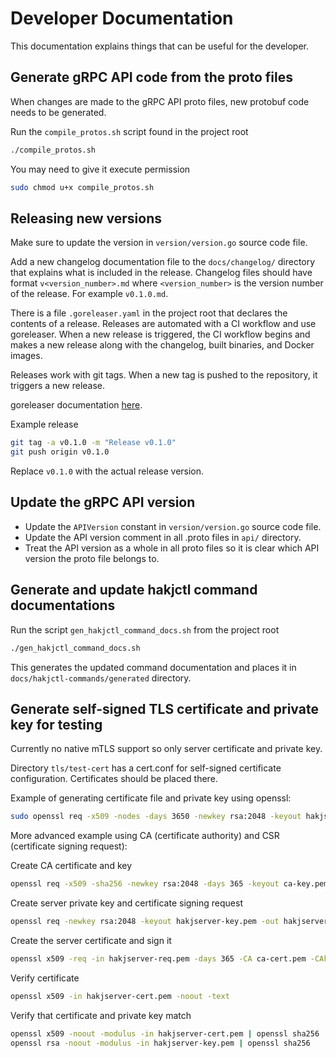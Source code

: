 # Developer Documentation

This documentation explains things that can be useful for the developer.

## Generate gRPC API code from the proto files

When changes are made to the gRPC API proto files, new protobuf code needs to be generated.

Run the `compile_protos.sh` script found in the project root
```sh
./compile_protos.sh
```

You may need to give it execute permission
```sh
sudo chmod u+x compile_protos.sh
```

## Releasing new versions

Make sure to update the version in `version/version.go` source code file.

Add a new changelog documentation file to the `docs/changelog/` directory that explains what is included in the release. Changelog files should have format `v<version_number>.md` where `<version_number>` is the version number of the release. For example `v0.1.0.md`.

There is a file `.goreleaser.yaml` in the project root that declares the contents of a release. Releases are automated with a CI workflow and use goreleaser. When a new release is triggered, the CI workflow begins and makes a new release along with the changelog, built binaries, and Docker images.

Releases work with git tags. When a new tag is pushed to the repository, it triggers a new release.

goreleaser documentation [here](https://goreleaser.com/quick-start/).

Example release
```sh
git tag -a v0.1.0 -m "Release v0.1.0"
git push origin v0.1.0
```
Replace `v0.1.0` with the actual release version.

## Update the gRPC API version

- Update the `APIVersion` constant in `version/version.go` source code file.
- Update the API version comment in all .proto files in `api/` directory.
- Treat the API version as a whole in all proto files so it is clear which API version the proto file belongs to.

## Generate and update hakjctl command documentations

Run the script `gen_hakjctl_command_docs.sh` from the project root
```sh
./gen_hakjctl_command_docs.sh
```

This generates the updated command documentation and places it in `docs/hakjctl-commands/generated` directory.

## Generate self-signed TLS certificate and private key for testing

Currently no native mTLS support so only server certificate and private key.

Directory `tls/test-cert` has a cert.conf for self-signed certificate configuration. Certificates should be placed there.

Example of generating certificate file and private key using openssl:
```sh
sudo openssl req -x509 -nodes -days 3650 -newkey rsa:2048 -keyout hakjserver.key -out hakjserver.crt -config cert.conf
```

More advanced example using CA (certificate authority) and CSR (certificate signing request):

Create CA certificate and key
```sh
openssl req -x509 -sha256 -newkey rsa:2048 -days 365 -keyout ca-key.pem -out ca-cert.pem -nodes -config cert.conf
```

Create server private key and certificate signing request
```sh
openssl req -newkey rsa:2048 -keyout hakjserver-key.pem -out hakjserver-req.pem -nodes -sha256 -config cert.conf
```

Create the server certificate and sign it
```sh
openssl x509 -req -in hakjserver-req.pem -days 365 -CA ca-cert.pem -CAkey ca-key.pem -CAcreateserial -out hakjserver-cert.pem -extfile cert.conf -sha256
```

Verify certificate
```sh
openssl x509 -in hakjserver-cert.pem -noout -text
```

Verify that certificate and private key match
```sh
openssl x509 -noout -modulus -in hakjserver-cert.pem | openssl sha256
openssl rsa -noout -modulus -in hakjserver-key.pem | openssl sha256
```
